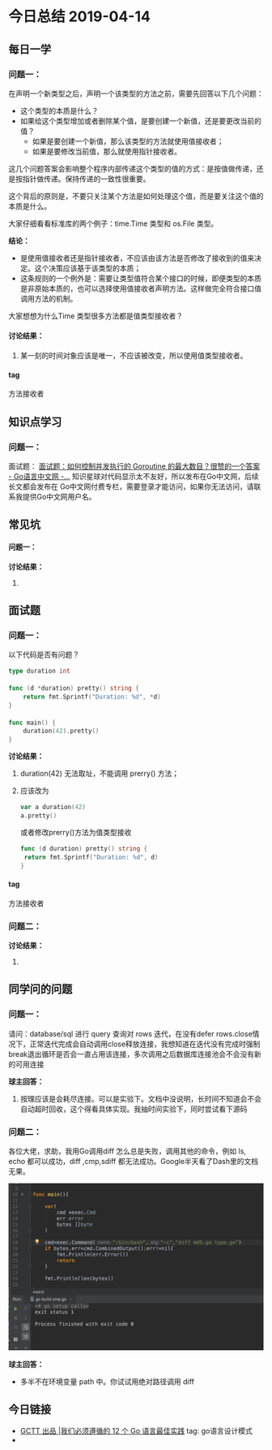 # 今日总结  2019-04-14

## 每日一学

### 问题一：

在声明一个新类型之后，声明一个该类型的方法之前，需要先回答以下几个问题：

- 这个类型的本质是什么？
- 如果给这个类型增加或者删除某个值，是要创建一个新值，还是要更改当前的值？
  - 如果是要创建一个新值，那么该类型的方法就使用值接收者；
  - 如果是要修改当前值，那么就使用指针接收者。

这几个问题答案会影响整个程序内部传递这个类型的值的方式：是按值做传递，还是按指针做传递。保持传递的一致性很重要。

这个背后的原则是，不要只关注某个方法是如何处理这个值，而是要关注这个值的本质是什么。

大家仔细看看标准库的两个例子：time.Time   类型和 os.File 类型。

**结论：**

- 是使用值接收者还是指针接收者，不应该由该方法是否修改了接收到的值来决定。这个决策应该基于该类型的本质；
- 这条规则的一个例外是：需要让类型值符合某个接口的时候，即便类型的本质是非原始本质的，也可以选择使用值接收者声明方法。这样做完全符合接口值调用方法的机制。

大家想想为什么Time 类型很多方法都是值类型接收者？

#### **讨论结果：**

1.  某一刻的时间对象应该是唯一，不应该被改变，所以使用值类型接收者。

#### tag

方法接收者



## 知识点学习

### 问题一：

面试题：
[面试题：如何控制并发执行的 Goroutine 的最大数目？很赞的一个答案  - Go语言中文网 -...](https://studygolang.com/topics/8771)
知识星球对代码显示太不友好，所以发布在Go中文网，后续长文都会发布在 Go中文网付费专栏，需要登录才能访问，如果你无法访问，请联系我提供Go中文网用户名。



### 




## 常见坑

#### 问题一：



**讨论结果：**

1. 




## 面试题

### **问题一：**

以下代码是否有问题？

```go
type duration int

func (d *duration) pretty() string {
	return fmt.Sprintf("Duration: %d", *d)
}

func main() {
	duration(42).pretty()
}
```



**讨论结果：**

1. duration(42) 无法取址，不能调用 prerry() 方法；

2. 应该改为

   ```go
   var a duration(42)
   a.pretty()
   ```

   或者修改prerry()方法为值类型接收

   ```go
   func (d duration) pretty() string {
   	return fmt.Sprintf("Duration: %d", d)
   }
   ```

   

#### tag

方法接收者



### 问题二：





**讨论结果：**

1. 




## 同学问的问题

### 问题一：

请问：database/sql 进行 query 查询对 rows 迭代，在没有defer rows.close情况下，正常迭代完成会自动调用close释放连接，我想知道在迭代没有完成时强制break退出循环是否会一直占用该连接，多次调用之后数据库连接池会不会没有新的可用连接

**球主回答：**

1. 按理应该是会耗尽连接。可以是实验下。文档中没说明，长时间不知道会不会自动超时回收，这个得看具体实现。我抽时间实验下，同时尝试看下源码



### 问题二：

各位大佬，求助，我用Go调用diff 怎么总是失败，调用其他的命令，例如 ls, echo 都可以成功，diff ,cmp,sdiff 都无法成功。Google半天看了Dash里的文档无果。

![1556356017729](assets/1556356017729.png)



**球主回答：**

- 多半不在环境变量 path 中。你试试用绝对路径调用 diff



## 今日链接

- [GCTT 出品 |我们必须遵循的 12 个 Go 语言最佳实践](https://mp.weixin.qq.com/s/2uHqw9C02hoLWa-Mmg9RLw) 	tag: go语言设计模式
- 